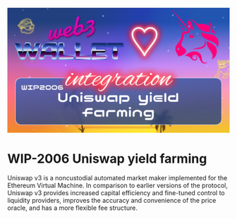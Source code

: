 ![image](../images/2006.png)

# WIP-2006 Uniswap yield farming

Uniswap v3 is a noncustodial automated market maker implemented for the Ethereum Virtual Machine. In comparison to earlier versions of the protocol, Uniswap v3 provides increased capital efficiency and fine-tuned control to liquidity providers, improves the accuracy and convenience of the price oracle, and has a more flexible fee structure.